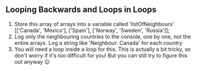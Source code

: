 ## Looping Backwards and Loops in Loops
1. Store this array of arrays into a variable called 'listOfNeighbours'
[['Canada', 'Mexico'], ['Spain'], ['Norway', 'Sweden',
'Russia']];
2. Log only the neighbouring countries to the console, one by one, not the entire
arrays. Log a string like 'Neighbour: Canada' for each country
3. You will need a loop inside a loop for this. This is actually a bit tricky, so don't
worry if it's too difficult for you! But you can still try to figure this out anyway 😉